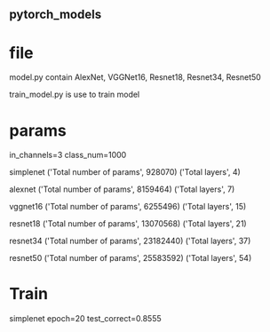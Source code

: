 ## pytorch_models

# file

model.py contain AlexNet, VGGNet16, Resnet18, Resnet34, Resnet50


train_model.py is use to train model



# params

in_channels=3 class_num=1000

simplenet
('Total number of params', 928070)
('Total layers', 4)

alexnet
('Total number of params', 8159464)
('Total layers', 7)

vggnet16
('Total number of params', 6255496)
('Total layers', 15)

resnet18
('Total number of params', 13070568)
('Total layers', 21)

resnet34
('Total number of params', 23182440)
('Total layers', 37)

resnet50
('Total number of params', 25583592)
('Total layers', 54)

# Train 
simplenet epoch=20 test_correct=0.8555 

